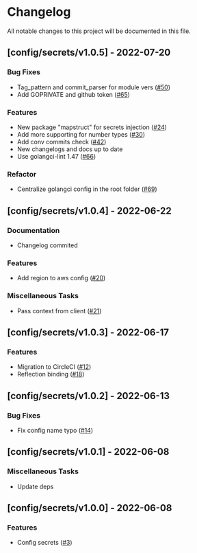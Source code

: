 # Changelog

All notable changes to this project will be documented in this file.

## [config/secrets/v1.0.5] - 2022-07-20

### Bug Fixes

- Tag_pattern and commit_parser for module vers ([#50](https://github.com/monacohq/golang-common/issues/50))
- Add GOPRIVATE and github token ([#65](https://github.com/monacohq/golang-common/issues/65))

### Features

- New package "mapstruct" for secrets injection  ([#24](https://github.com/monacohq/golang-common/issues/24))
- Add more supporting for number types ([#30](https://github.com/monacohq/golang-common/issues/30))
- Add conv commits check ([#42](https://github.com/monacohq/golang-common/issues/42))
- New changelogs and docs up to date
- Use golangci-lint 1.47 ([#66](https://github.com/monacohq/golang-common/issues/66))

### Refactor

- Centralize golangci config in the root folder ([#69](https://github.com/monacohq/golang-common/issues/69))

## [config/secrets/v1.0.4] - 2022-06-22

### Documentation

- Changelog commited

### Features

- Add region to aws config ([#20](https://github.com/monacohq/golang-common/issues/20))

### Miscellaneous Tasks

- Pass context from client ([#21](https://github.com/monacohq/golang-common/issues/21))

## [config/secrets/v1.0.3] - 2022-06-17

### Features

- Migration to CircleCI ([#12](https://github.com/monacohq/golang-common/issues/12))
- Reflection binding ([#18](https://github.com/monacohq/golang-common/issues/18))

## [config/secrets/v1.0.2] - 2022-06-13

### Bug Fixes

- Fix config name typo ([#14](https://github.com/monacohq/golang-common/issues/14))

## [config/secrets/v1.0.1] - 2022-06-08

### Miscellaneous Tasks

- Update deps

## [config/secrets/v1.0.0] - 2022-06-08

### Features

- Config secrets ([#3](https://github.com/monacohq/golang-common/issues/3))

<!-- generated by git-cliff -->
